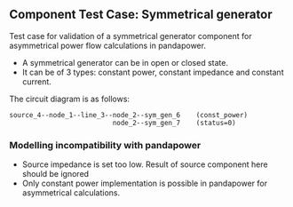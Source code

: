 ## Component Test Case: Symmetrical generator

Test case for validation of a symmetrical generator component for asymmetrical power flow calculations in pandapower.
- A symmetrical generator can be in open or closed state. 
- It can be of 3 types: constant power, constant impedance and constant current.

The circuit diagram is as follows:
```
source_4--node_1--line_3--node_2--sym_gen_6    (const_power)
                          node_2--sym_gen_7    (status=0)
```

### Modelling incompatibility with pandapower

- Source impedance is set too low. Result of source component here should be ignored
- Only constant power implementation is possible in pandapower for asymmetrical calculations.

